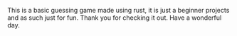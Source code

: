 This is a basic guessing game made using rust, it is just a beginner projects and as such just for fun.
Thank you for checking it out.
Have a wonderful day.
